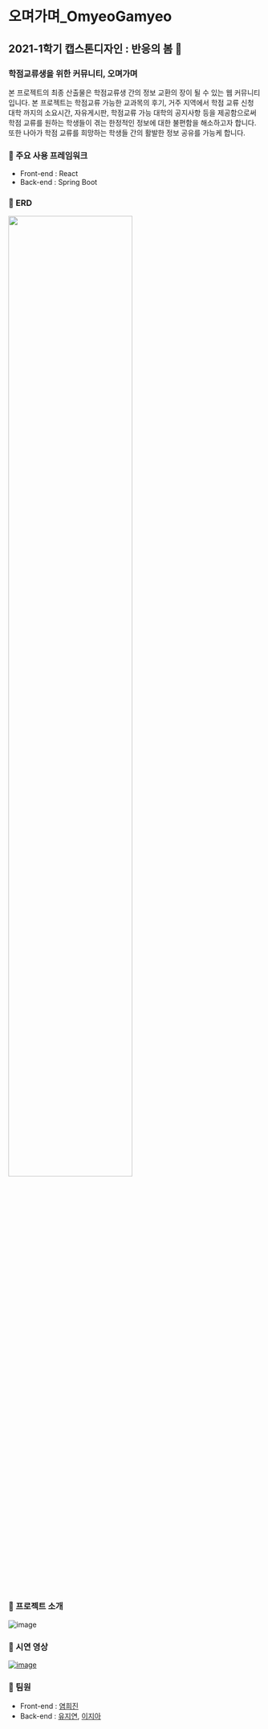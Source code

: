 # 오며가며_OmyeoGamyeo

## 2021-1학기 캡스톤디자인 : 반응의 봄 🌱
### 학점교류생을 위한 커뮤니티, 오며가며
본 프로젝트의 최종 산출물은 학점교류생 간의 정보 교환의 장이 될 수 있는 웹 커뮤니티 입니다. 본 프로젝트는 학점교류 가능한 교과목의 후기, 거주 지역에서 학점 교류 신청 대학 까지의 소요시간, 자유게시판, 학점교류 가능 대학의 공지사항 등을 제공함으로써  학점 교류를 원하는 학생들이 겪는 한정적인 정보에 대한 불편함을 해소하고자 합니다. 또한 나아가 학점 교류를 희망하는 학생들 간의 활발한 정보 공유를 가능케 합니다. 

### 🏫 주요 사용 프레임워크

- Front-end : React
- Back-end : Spring Boot

### 🏫 ERD
<img src = "https://user-images.githubusercontent.com/49220095/124932439-0ae05400-e03e-11eb-815f-bd609e93da05.png" width="70%" height="70%">


### 🏫 프로젝트 소개
![image](https://user-images.githubusercontent.com/49220095/124930381-3d894d00-e03c-11eb-8a3e-ca86b5685367.png)


### 🏫 시연 영상
[![image](https://user-images.githubusercontent.com/49220095/124931933-9e655500-e03d-11eb-9824-2ac286ff925c.png)](https://drive.google.com/file/d/1E9hm6XEx11Xz-PWIdcOfiHUPN5Qc_cOb/view)

### 🏫 팀원 
- Front-end : [염희진](https://github.com/Heejingss)
- Back-end :  [유지연](https://github.com/hellouz818), [이지아](https://github.com/JIAH-LEA)
